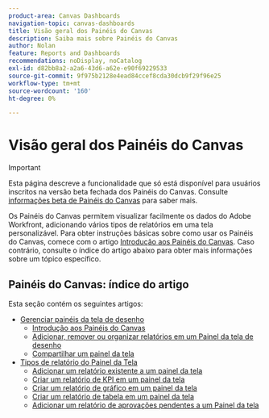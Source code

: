 ```yaml
---
product-area: Canvas Dashboards
navigation-topic: canvas-dashboards
title: Visão geral dos Painéis do Canvas
description: Saiba mais sobre Painéis do Canvas
author: Nolan
feature: Reports and Dashboards
recommendations: noDisplay, noCatalog
exl-id: d82bb8a2-a2a6-43d6-a62e-e90f69229533
source-git-commit: 9f975b2128e4ead84ccef8cda30dcb9f29f96e25
workflow-type: tm+mt
source-wordcount: '160'
ht-degree: 0%

---
```


# Visão geral dos Painéis do Canvas

>[!IMPORTANT]
>
>Esta página descreve a funcionalidade que só está disponível para usuários inscritos na versão beta fechada dos Painéis do Canvas. Consulte [informações beta de Painéis do Canvas](/help/quicksilver/product-announcements/betas/canvas-dashboards-beta/canvas-dashboards-beta-information.md) para saber mais.

Os Painéis do Canvas permitem visualizar facilmente os dados do Adobe Workfront, adicionando vários tipos de relatórios em uma tela personalizável. Para obter instruções básicas sobre como usar os Painéis do Canvas, comece com o artigo [Introdução aos Painéis do Canvas](/help/quicksilver/reports-and-dashboards/canvas-dashboards/manage-canvas-dashboards/get-started-canvas-dashboards.md). Caso contrário, consulte o índice do artigo abaixo para obter mais informações sobre um tópico específico.

## Painéis do Canvas: índice do artigo

Esta seção contém os seguintes artigos:

* [Gerenciar painéis da tela de desenho](/help/quicksilver/reports-and-dashboards/canvas-dashboards/manage-canvas-dashboards/manage-canvas-dashboards.md)
   * [Introdução aos Painéis do Canvas](/help/quicksilver/reports-and-dashboards/canvas-dashboards/manage-canvas-dashboards/get-started-canvas-dashboards.md)
   * [Adicionar, remover ou organizar relatórios em um Painel da tela de desenho](/help/quicksilver/reports-and-dashboards/canvas-dashboards/manage-canvas-dashboards/add-remove-arrange-reports.md)
   * [Compartilhar um painel da tela](/help/quicksilver/reports-and-dashboards/canvas-dashboards/manage-canvas-dashboards/share-canvas-dashboard.md)
* [Tipos de relatório do Painel da Tela](/help/quicksilver/reports-and-dashboards/canvas-dashboards/report-types/report-types-overview.md)
   * [Adicionar um relatório existente a um painel da tela](/help/quicksilver/reports-and-dashboards/canvas-dashboards/report-types/add-existing-report.md)
   * [Criar um relatório de KPI em um painel da tela](/help/quicksilver/reports-and-dashboards/canvas-dashboards/report-types/build-kpi-report.md)
   * [Criar um relatório de gráfico em um painel da tela](/help/quicksilver/reports-and-dashboards/canvas-dashboards/report-types/build-chart-report.md)
   * [Criar um relatório de tabela em um painel da tela](/help/quicksilver/reports-and-dashboards/canvas-dashboards/report-types/build-table-report.md)
   * [Adicionar um relatório de aprovações pendentes a um Painel da tela](/help/quicksilver/reports-and-dashboards/canvas-dashboards/report-types/add-pending-approvals-report.md)

